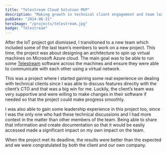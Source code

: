 ```yaml
---
title: "Telestream Cloud Solution MVP"
description: "Making growth in technical client engagement and team leadership while successfully designing and implementing a virtual machine architecture on Microsoft Azure, culminating in exceeding project expectations and earning commendations."
pubDate: "2024-06-21"
heroImage: "/projects/telestream.jpg"
badge: "Telestream"
---
```


After the IoT project got dismissed, I transitioned to a new team which included some of the last team’s members to work on a new project. This time, the project was about designing an architecture to spin up virtual machines on Microsoft Azure cloud. The main goal was to be able to run some [Telestream](https://www.telestream.net/) software across the machines and ensure they were able to communicate with each other using a virtual network.

This was a project where I started gaining some real experience on dealing with technical clients since I was able to discuss features directly with the client’s CTO and that was a big win for me. Luckily, the client’s team was very supportive and were willing to make changes in their software if needed so that the project could make progress smoothly.

I was also able to gain some leadership experience in this project too, since I was the only one who had these technical discussions and I had more context in the matter than other members of the team. Being able to share that information and create documentation so that it would be easily accessed made a significant impact on my own impact on the team.

When the project met its deadline, the results were better than the expected and we were congratulated by both the client and our own company.
